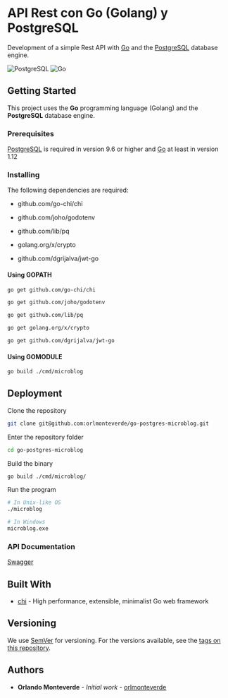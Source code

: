 # API Rest con Go (Golang) y PostgreSQL

Development of a simple Rest API with [Go](https://golang.org/) and the [PostgreSQL](https://www.postgresql.org/) database engine.

![PostgreSQL](https://img.shields.io/badge/PostgreSQL-9.6-lightblue.svg?logo=postgresql&longCache=true&style=flat) ![Go](https://img.shields.io/badge/Golang-1.13.4-blue.svg?logo=go&longCache=true&style=flat)

## Getting Started

This project uses the **Go** programming language (Golang) and the **PostgreSQL** database engine.

### Prerequisites

[PostgreSQL](https://www.postgresql.org/) is required in version 9.6 or higher and [Go](https://golang.org/) at least in version 1.12

### Installing

The following dependencies are required:

* github.com/go-chi/chi

* github.com/joho/godotenv

* github.com/lib/pq

* golang.org/x/crypto

* github.com/dgrijalva/jwt-go

#### Using GOPATH

```bash
go get github.com/go-chi/chi

go get github.com/joho/godotenv

go get github.com/lib/pq

go get golang.org/x/crypto

go get github.com/dgrijalva/jwt-go
```

#### Using GOMODULE

```bash
go build ./cmd/microblog
```

## Deployment

Clone the repository

```bash
git clone git@github.com:orlmonteverde/go-postgres-microblog.git
```

Enter the repository folder

```bash
cd go-postgres-microblog
```

Build the binary

```bash
go build ./cmd/microblog/
```

Run the program

```bash
# In Unix-like OS
./microblog

# In Windows
microblog.exe
```

### API Documentation

[Swagger](https://app.swaggerhub.com/apis/orlmonteverde/go-postgres-microblog/1.0.0)

## Built With

* [chi](https://github.com/go-chi/chi) - High performance, extensible, minimalist Go web framework

## Versioning

We use [SemVer](http://semver.org/) for versioning. For the versions available, see the [tags on this repository](https://github.com/orlmonteverde/go-postgres-microblog/tags).

## Authors

* **Orlando Monteverde** - *Initial work* - [orlmonteverde](https://github.com/orlmonteverde)
